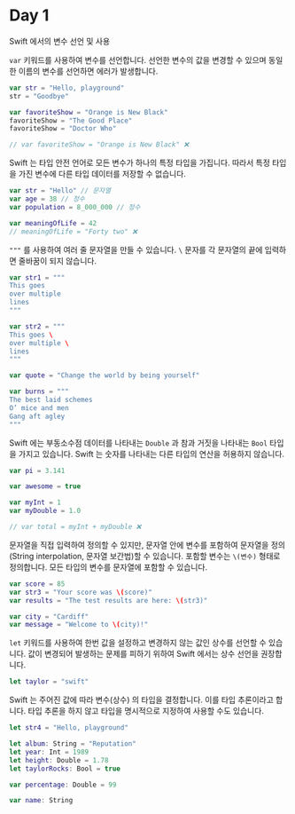 # Day 1

Swift 에서의 변수 선언 및 사용

`var` 키워드를 사용하여 변수를 선언합니다. 선언한 변수의 값을 변경할 수 있으며 동일한 이름의 변수를 선언하면 에러가 발생합니다.

```swift
var str = "Hello, playground"
str = "Goodbye"

var favoriteShow = "Orange is New Black"
favoriteShow = "The Good Place"
favoriteShow = "Doctor Who"

// var favoriteShow = "Orange is New Black" ❌
```

Swift 는 타입 안전 언어로 모든 변수가 하나의 특정 타입을 가집니다. 따라서 특정 타입을 가진 변수에 다른 타입 데이터를 저장할 수 없습니다.

```swift
var str = "Hello" // 문자열
var age = 38 // 정수
var population = 8_000_000 // 정수

var meaningOfLife = 42
// meaningOfLife = "Forty two" ❌
```

`"""` 를 사용하여 여러 줄 문자열을 만들 수 있습니다. `\` 문자를 각 문자열의 끝에 입력하면 줄바꿈이 되지 않습니다.

```swift
var str1 = """
This goes
over multiple
lines
"""

var str2 = """
This goes \
over multiple \
lines
"""

var quote = "Change the world by being yourself"

var burns = """
The best laid schemes
O’ mice and men
Gang aft agley
"""
```

Swift 에는 부동소수점 데이터를 나타내는 `Double` 과 참과 거짓을 나타내는 `Bool` 타입을 가지고 있습니다. Swift 는 숫자를 나타내는 다른 타입의 연산을 허용하지 않습니다.

```swift
var pi = 3.141

var awesome = true

var myInt = 1
var myDouble = 1.0

// var total = myInt + myDouble ❌
```

문자열을 직접 입력하여 정의할 수 있지만, 문자열 안에 변수를 포함하여 문자열을 정의(String interpolation, 문자열 보간법)할 수 있습니다. 포함할 변수는 `\(변수)` 형태로 정의합니다. 모든 타입의 변수를 문자열에 포함할 수 있습니다.

```swift
var score = 85 
var str3 = "Your score was \(score)" 
var results = "The test results are here: \(str3)" 

var city = "Cardiff"
var message = "Welcome to \(city)!"
```

`let` 키워드를 사용하여 한번 값을 설정하고 변경하지 않는 값인 상수를 선언할 수 있습니다. 값이 변경되어 발생하는 문제를 피하기 위하여 Swift 에서는 상수 선언을 권장합니다.

```swift
let taylor = "swift"
```

Swift 는 주어진 값에 따라 변수(상수) 의 타입을 결정합니다. 이를 타입 추론이라고 합니다. 타입 추론을 하지 않고 타입을 명시적으로 지정하여 사용할 수도 있습니다.

```swift
let str4 = "Hello, playground"

let album: String = "Reputation"
let year: Int = 1989
let height: Double = 1.78
let taylorRocks: Bool = true

var percentage: Double = 99

var name: String
```